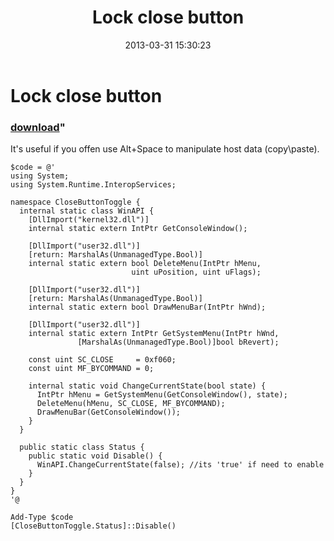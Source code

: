 ﻿---
pid:            4059
parent:         0
children:       
poster:         greg zakharov
title:          Lock close button
date:           2013-03-31 15:30:23
format:         posh
---

# Lock close button

### [download](4059.ps1)"

It's useful if you offen use Alt+Space to manipulate host data (copy\paste).

```posh
$code = @'
using System;
using System.Runtime.InteropServices;

namespace CloseButtonToggle {
  internal static class WinAPI {
    [DllImport("kernel32.dll")]
    internal static extern IntPtr GetConsoleWindow();

    [DllImport("user32.dll")]
    [return: MarshalAs(UnmanagedType.Bool)]
    internal static extern bool DeleteMenu(IntPtr hMenu,
                           uint uPosition, uint uFlags);

    [DllImport("user32.dll")]
    [return: MarshalAs(UnmanagedType.Bool)]
    internal static extern bool DrawMenuBar(IntPtr hWnd);

    [DllImport("user32.dll")]
    internal static extern IntPtr GetSystemMenu(IntPtr hWnd,
               [MarshalAs(UnmanagedType.Bool)]bool bRevert);

    const uint SC_CLOSE     = 0xf060;
    const uint MF_BYCOMMAND = 0;

    internal static void ChangeCurrentState(bool state) {
      IntPtr hMenu = GetSystemMenu(GetConsoleWindow(), state);
      DeleteMenu(hMenu, SC_CLOSE, MF_BYCOMMAND);
      DrawMenuBar(GetConsoleWindow());
    }
  }

  public static class Status {
    public static void Disable() {
      WinAPI.ChangeCurrentState(false); //its 'true' if need to enable
    }
  }
}
'@

Add-Type $code
[CloseButtonToggle.Status]::Disable()
```

